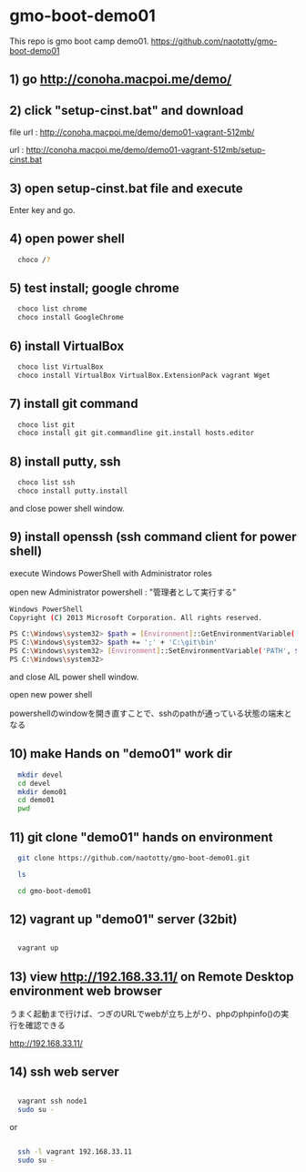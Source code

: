 gmo-boot-demo01
===============

This repo is gmo boot camp demo01.
https://github.com/naototty/gmo-boot-demo01

## 1) go http://conoha.macpoi.me/demo/

## 2) click "setup-cinst.bat" and download

  file url : http://conoha.macpoi.me/demo/demo01-vagrant-512mb/

  url : http://conoha.macpoi.me/demo/demo01-vagrant-512mb/setup-cinst.bat

## 3) open setup-cinst.bat file and execute
  Enter key and go.
  
## 4) open power shell
~~~ bash
  choco /?
~~~

## 5) test install; google chrome
~~~ bash
  choco list chrome
  choco install GoogleChrome
~~~

## 6) install VirtualBox
~~~ bash
  choco list VirtualBox
  choco install VirtualBox VirtualBox.ExtensionPack vagrant Wget
~~~

## 7) install git command
~~~ bash
  choco list git
  choco install git git.commandline git.install hosts.editor
~~~

## 8) install putty, ssh
~~~ bash
  choco list ssh
  choco install putty.install
~~~
and close power shell window.


## 9) install openssh (ssh command client for power shell)
execute Windows PowerShell with Administrator roles

open new Administrator powershell : "管理者として実行する"
~~~ bash
Windows PowerShell
Copyright (C) 2013 Microsoft Corporation. All rights reserved.

PS C:\Windows\system32> $path = [Environment]::GetEnvironmentVariable('PATH', 'Machine')
PS C:\Windows\system32> $path += ';' + 'C:\git\bin'
PS C:\Windows\system32> [Environment]::SetEnvironmentVariable('PATH', $path, 'Machine')
PS C:\Windows\system32>
~~~
and close AlL power shell window.
  
open new power shell

powershellのwindowを開き直すことで、sshのpathが通っている状態の端末となる

## 10) make Hands on "demo01" work dir
~~~ bash
  mkdir devel
  cd devel
  mkdir demo01
  cd demo01
  pwd
~~~


## 11) git clone "demo01" hands on environment
~~~ bash
  git clone https://github.com/naototty/gmo-boot-demo01.git

  ls 

  cd gmo-boot-demo01
~~~

## 12) vagrant up "demo01" server (32bit)
~~~ bash

  vagrant up
~~~

## 13) view http://192.168.33.11/ on Remote Desktop environment web browser
  うまく起動まで行けば、つぎのURLでwebが立ち上がり、phpのphpinfo()の実行を確認できる 
 
  http://192.168.33.11/


## 14) ssh web server
~~~ bash

  vagrant ssh node1
  sudo su -
~~~

or 

~~~ bash

  ssh -l vagrant 192.168.33.11
  sudo su -
~~~



